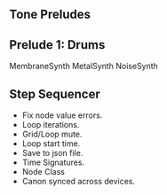Tone Preludes
-------------

Prelude 1: Drums
----------------
MembraneSynth
MetalSynth
NoiseSynth

Step Sequencer
--------------
- Fix node value errors.
- Loop iterations.
- Grid/Loop mute.
- Loop start time.
- Save to json file.
- Time Signatures.
- Node Class
- Canon synced across devices.
